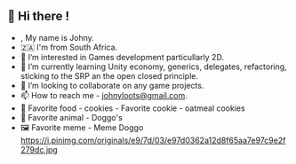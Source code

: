 ## 👋 Hi there !


- , My name is Johny.
- 🇿🇦 I'm from South Africa.
- 👀 I’m interested in Games development particullarly 2D.
- 🌱 I’m currently learning Unity economy, generics, delegates, refactoring, sticking to the SRP an the open closed principle. 
- 💞️ I’m looking to collaborate on any game projects.
- 📫 How to reach me - johnyloots@gmail.com.
- 🍪 Favorite food - cookies - Favorite cookie - oatmeal cookies
- 🐶 Favorite animal - Doggo's
- 🖼️ Favorite meme - Meme Doggo https://i.pinimg.com/originals/e9/7d/03/e97d0362a12d8f65aa7e97c9e2f279dc.jpg
